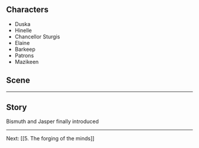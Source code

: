 ## Characters
- Duska
- Hinelle
- Chancellor Sturgis
- Elaine
- Barkeep
- Patrons
- Mazikeen

## Scene

---

## Story

Bismuth and Jasper finally introduced

---
Next: [[5. The forging of the minds]]
